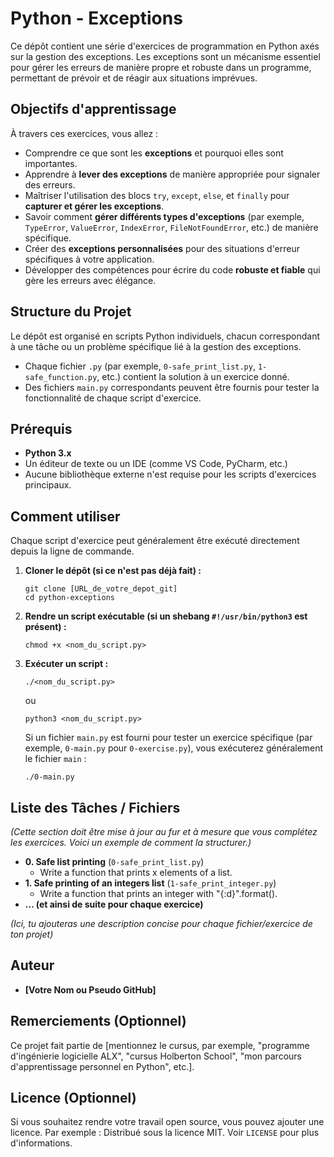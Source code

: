 # Python - Exceptions

Ce dépôt contient une série d'exercices de programmation en Python axés sur la gestion des exceptions. Les exceptions sont un mécanisme essentiel pour gérer les erreurs de manière propre et robuste dans un programme, permettant de prévoir et de réagir aux situations imprévues.

## Objectifs d'apprentissage

À travers ces exercices, vous allez :

*   Comprendre ce que sont les **exceptions** et pourquoi elles sont importantes.
*   Apprendre à **lever des exceptions** de manière appropriée pour signaler des erreurs.
*   Maîtriser l'utilisation des blocs `try`, `except`, `else`, et `finally` pour **capturer et gérer les exceptions**.
*   Savoir comment **gérer différents types d'exceptions** (par exemple, `TypeError`, `ValueError`, `IndexError`, `FileNotFoundError`, etc.) de manière spécifique.
*   Créer des **exceptions personnalisées** pour des situations d'erreur spécifiques à votre application.
*   Développer des compétences pour écrire du code **robuste et fiable** qui gère les erreurs avec élégance.

## Structure du Projet

Le dépôt est organisé en scripts Python individuels, chacun correspondant à une tâche ou un problème spécifique lié à la gestion des exceptions.

*   Chaque fichier `.py` (par exemple, `0-safe_print_list.py`, `1-safe_function.py`, etc.) contient la solution à un exercice donné.
*   Des fichiers `main.py` correspondants peuvent être fournis pour tester la fonctionnalité de chaque script d'exercice.

## Prérequis

*   **Python 3.x**
*   Un éditeur de texte ou un IDE (comme VS Code, PyCharm, etc.)
*   Aucune bibliothèque externe n'est requise pour les scripts d'exercices principaux.

## Comment utiliser

Chaque script d'exercice peut généralement être exécuté directement depuis la ligne de commande.

1.  **Cloner le dépôt (si ce n'est pas déjà fait) :**
    ```
    git clone [URL_de_votre_depot_git]
    cd python-exceptions
    ```

2.  **Rendre un script exécutable (si un shebang `#!/usr/bin/python3` est présent) :**
    ```
    chmod +x <nom_du_script.py>
    ```

3.  **Exécuter un script :**
    ```
    ./<nom_du_script.py>
    ```
    ou
    ```
    python3 <nom_du_script.py>
    ```

    Si un fichier `main.py` est fourni pour tester un exercice spécifique (par exemple, `0-main.py` pour `0-exercise.py`), vous exécuterez généralement le fichier `main` :
    ```
    ./0-main.py
    ```

## Liste des Tâches / Fichiers

*(Cette section doit être mise à jour au fur et à mesure que vous complétez les exercices. Voici un exemple de comment la structurer.)*

*   **0. Safe list printing** (`0-safe_print_list.py`)
    *   Write a function that prints x elements of a list.
*   **1. Safe printing of an integers list** (`1-safe_print_integer.py`)
    *   Write a function that prints an integer with "{:d}".format().
*   **... (et ainsi de suite pour chaque exercice)**

*(Ici, tu ajouteras une description concise pour chaque fichier/exercice de ton projet)*

## Auteur

*   **[Votre Nom ou Pseudo GitHub]**

## Remerciements (Optionnel)

Ce projet fait partie de [mentionnez le cursus, par exemple, "programme d'ingénierie logicielle ALX", "cursus Holberton School", "mon parcours d'apprentissage personnel en Python", etc.].

## Licence (Optionnel)

Si vous souhaitez rendre votre travail open source, vous pouvez ajouter une licence. Par exemple :
Distribué sous la licence MIT. Voir `LICENSE` pour plus d'informations.
